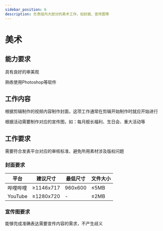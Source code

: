 ```yaml
---
sidebar_position: 6
description: 负责组内大部分的美术工作，如封面、宣传图等
---
```


# 美术
## 能力要求
具有良好的审美观

熟练使用Photoshop等软件


## 工作内容
根据剪辑制作的视频内容制作封面，这项工作通常在剪辑开始制作时就应开始进行

根据活动需要制作对应的宣传图，如：每月舰长福利、生日会、重大活动等

## 工作要求
需要符合发表平台对应的审核标准、避免所用素材涉及版权问题
### 封面要求
|平台|建议尺寸|最低尺寸|文件大小|
|----|----|----|----|
|哔哩哔哩|≥1146x717|960x600|≤5MB|
|YouTube|≥1280x720|-|≤2MB|
### 宣传图要求
能够完成准确表达需要宣传内容的需求，不产生歧义